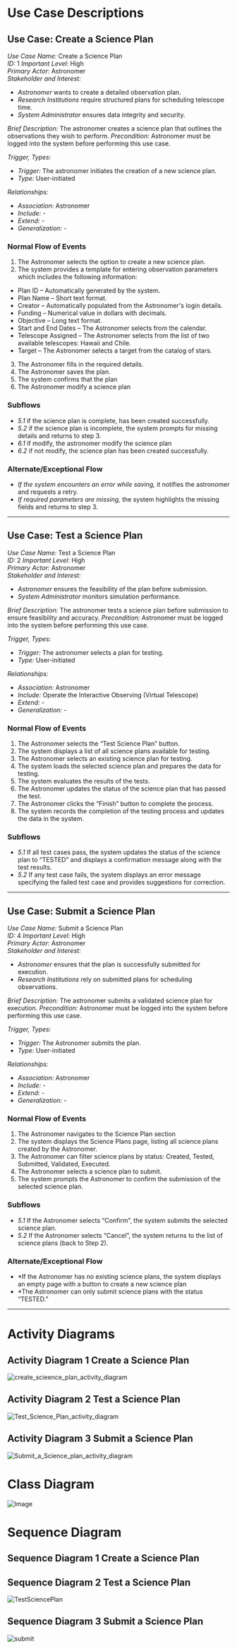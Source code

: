 # Use Case Descriptions
## Use Case: Create a Science Plan
*Use Case Name:* Create a Science Plan  
*ID:* 1 
*Important Level:* High  
*Primary Actor:* Astronomer  
*Stakeholder and Interest:*
- *Astronomer* wants to create a detailed observation plan.
- *Research Institutions* require structured plans for scheduling telescope time.
- *System Administrator* ensures data integrity and security.

*Brief Description:*
The astronomer creates a science plan that outlines the observations they wish to perform.
*Precondition:*
Astronomer must be logged into the system before performing this use case.

*Trigger, Types:*
- *Trigger:* The astronomer initiates the creation of a new science plan.
- *Type:* User-initiated

*Relationships:*  
- *Association:* Astronomer  
- *Include:* -  
- *Extend:* -  
- *Generalization:* -  

### Normal Flow of Events
1. The Astronomer selects the option to create a new science plan.
2. The system provides a template for entering observation parameters which includes the following information:
- Plan ID – Automatically generated by the system.
- Plan Name – Short text format.
- Creator – Automatically populated from the Astronomer's login details.
- Funding – Numerical value in dollars with decimals.
- Objective – Long text format.
- Start and End Dates – The Astronomer selects from the calendar.
- Telescope Assigned – The Astronomer selects from the list of two available telescopes: Hawaii and Chile.
- Target – The Astronomer selects a target from the catalog of stars.
3. The Astronomer fills in the required details.
4. The Astronomer saves the plan.
5. The system confirms that the plan
6. The Astronomer modify a science plan

### Subflows
- *5.1* if the science plan is complete, has been created successfully.
- *5.2* if the science plan is incomplete, the system prompts for missing details and returns to step 3.
- *6.1* if modify, the astronomer modify the science plan
- *6.2* if not modify, the science plan has been created successfully.

### Alternate/Exceptional Flow
- *If the system encounters an error while saving,* it notifies the astronomer and requests a retry.
- *If required parameters are missing,* the system highlights the missing fields and returns to step 3.

---

## Use Case: Test a Science Plan
*Use Case Name:* Test a Science Plan  
*ID:* 2
*Important Level:* High  
*Primary Actor:* Astronomer  
*Stakeholder and Interest:*
- *Astronomer* ensures the feasibility of the plan before submission.
- *System Administrator* monitors simulation performance.

*Brief Description:*
The astronomer tests a science plan before submission to ensure feasibility and accuracy.
*Precondition:*
Astronomer must be logged into the system before performing this use case.

*Trigger, Types:*
- *Trigger:* The astronomer selects a plan for testing.
- *Type:* User-initiated

*Relationships:*  
- *Association:* Astronomer  
- *Include:* Operate the Interactive Observing (Virtual Telescope)  
- *Extend:* -  
- *Generalization:* -  

### Normal Flow of Events
1. The Astronomer selects the “Test Science Plan” button.
2. The system displays a list of all science plans available for testing.
3. The Astronomer selects an existing science plan for testing.
4. The system loads the selected science plan and prepares the data for testing.
5. The system evaluates the results of the tests.
6. The Astronomer updates the status of the science plan that has passed the test.
7. The Astronomer clicks the “Finish” button to complete the process.
8. The system records the completion of the testing process and updates the data in the system.
### Subflows
- *5.1* If all test cases pass, the system updates the status of the science plan to “TESTED” and displays a confirmation message along with the test results.
- *5.2* If any test case fails, the system displays an error message specifying the failed test case and provides suggestions for correction.



---


## Use Case: Submit a Science Plan
*Use Case Name:* Submit a Science Plan  
*ID:* 4
*Important Level:* High  
*Primary Actor:* Astronomer  
*Stakeholder and Interest:*
- *Astronomer* ensures that the plan is successfully submitted for execution.
- *Research Institutions* rely on submitted plans for scheduling observations.

*Brief Description:*
The astronomer submits a validated science plan for execution.
*Precondition:*
Astronomer must be logged into the system before performing this use case.

*Trigger, Types:*
- *Trigger:* The Astronomer submits the plan.
- *Type:* User-initiated

*Relationships:*  
- *Association:* Astronomer  
- *Include:* -  
- *Extend:* -  
- *Generalization:* -  

### Normal Flow of Events
1. The Astronomer navigates to the Science Plan section
2. The system displays the Science Plans page, listing all science plans created by the Astronomer.
3. The Astronomer can filter science plans by status: Created, Tested, Submitted, Validated, Executed.
4. The Astronomer selects a science plan to submit.
5. The system prompts the Astronomer to confirm the submission of the selected science plan.

### Subflows
- *5.1* If the Astronomer selects “Confirm”, the system submits the selected science plan.
- *5.2*  If the Astronomer selects “Cancel”, the system returns to the list of science plans (back to Step 2).
### Alternate/Exceptional Flow
- *If the Astronomer has no existing science plans, the system displays an empty page with a button to create a new science plan
- *The Astronomer can only submit science plans with the status “TESTED.”

---




# Activity Diagrams
## Activity Diagram 1 Create a Science Plan
![create_scieence_plan_activity_diagram](https://github.com/user-attachments/assets/38bfadbf-1b30-4622-b21d-fdce70a8c17b)
## Activity Diagram 2 Test a Science Plan
![Test_Science_Plan_activity_diagram](https://github.com/user-attachments/assets/70e220f6-2dda-48e1-a7ce-e210ae0e5f9f)
## Activity Diagram 3 Submit a Science Plan
![Submit_a_Science_plan_activity_diagram](https://github.com/user-attachments/assets/7624318e-f409-4382-a1c1-d4a8d58b14c4)


# Class Diagram
![Image](https://github.com/user-attachments/assets/fa8197b3-e517-46b7-8c6a-8b57cc5c18a3)


# Sequence Diagram
## Sequence Diagram 1 Create a Science Plan

## Sequence Diagram 2 Test a Science Plan
![TestSciencePlan](https://github.com/user-attachments/assets/a9bde868-7de5-4d31-aec7-9d56795fa8a6)
## Sequence Diagram 3 Submit a Science Plan
![submit](https://github.com/user-attachments/assets/4547da61-69a5-470a-a0ff-55c2a1d918a2)





